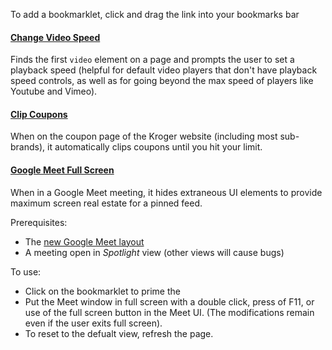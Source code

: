 To add a bookmarklet, click and drag the link into your bookmarks bar

<script src="https://fogoplayer.github.io/pens/bookmarklets/bookmarklets.js"></script>

<!-- Change Video Speed -->
<h4><a id="changespeed" href="">Change Video Speed</a></h4>
<script>
  changeSpeed = changeSpeed.toString();
  document.querySelector("#changespeed").href =
    "javascript: (" + changeSpeed + ")();";
</script>

Finds the first `video` element on a page and prompts the user to set a playback
speed (helpful for default video players that don't have playback speed
controls, as well as for going beyond the max speed of players like Youtube and
Vimeo).

<!-- Clip Kroger Coupons -->
<h4><a id="clipcoupons" href="">Clip Coupons</a></h4>
<script>
  clipCoupons = clipCoupons.toString();
  document.querySelector("#clipcoupons").href =
    "javascript: (" + clipCoupons + ")();";
</script>

When on the coupon page of the Kroger website (including most sub-brands), it
automatically clips coupons until you hit your limit.

<!-- Google Meet Full Screen -->
<h4><a id="meetfullscreen" href="">Google Meet Full Screen</a></h4>
<script>
  meetFullScreen = meetFullScreen.toString();
  document.querySelector("#meetfullscreen").href =
    "javascript: (" + meetFullScreen + ")();";
</script>

When in a Google Meet meeting, it hides extraneous UI elements to provide maximum screen real estate for a pinned feed.

Prerequisites:

- The [new Google Meet layout](https://support.google.com/meet/answer/10550593)
- A meeting open in _Spotlight_ view (other views will cause bugs)

To use:

- Click on the bookmarklet to prime the
- Put the Meet window in full screen with a double click, press of F11, or use of the full screen button in the Meet UI. (The modifications remain even if the user exits full screen).
- To reset to the defualt view, refresh the page.
